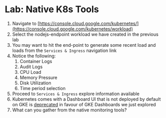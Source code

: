 # Lab: Native K8s Tools

1. Navigate to [https://console.cloud.google.com/kubernetes/](https://console.cloud.google.com/kubernetes/workload)
2. Select the nodejs-endpoint workload we have created in the previous lab
3. You may want to hit the end-point to generate some recent load and loads from the `Services & Ingress` navigation link
4. Notice the following:
   1. Container Logs
   2. Audit Logs
   3. CPU Load
   4. Memory Pressure
   5. Disk Utilization
   6. Time period selection
5. Proceed to `Services & Ingress` explore information available
6. Kubernetes comes with a Dashboard UI that is not deployed by default on GKE is [deprecated](https://cloud.google.com/kubernetes-engine/docs/concepts/dashboards) in favour of GKE Dashboards we just explored
7. What can you gather from the native monitoring tools?



